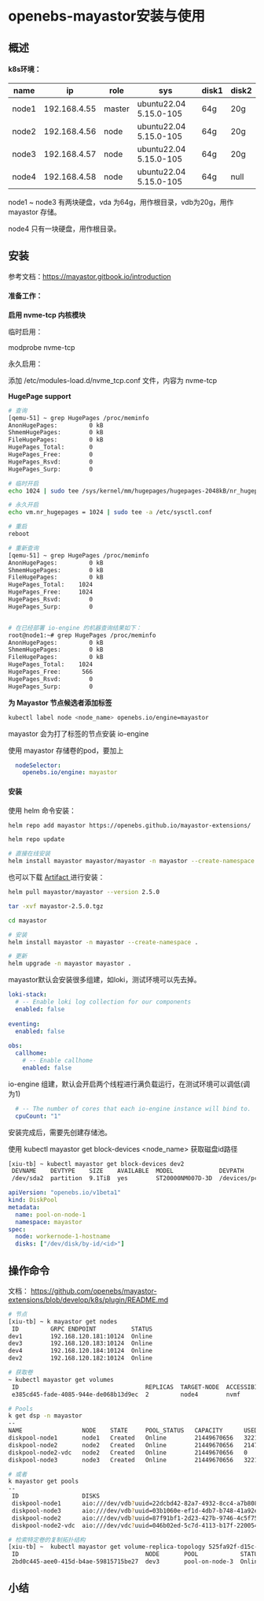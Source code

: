 # openebs-mayastor安装与使用


## 概述

#### k8s环境：

| name  | ip           | role   | sys                    | disk1 | disk2 |
| ----- | ------------ | ------ | ---------------------- | ----- | ----- |
| node1 | 192.168.4.55 | master | ubuntu22.04 5.15.0-105 | 64g   | 20g   |
| node2 | 192.168.4.56 | node   | ubuntu22.04 5.15.0-105 | 64g   | 20g   |
| node3 | 192.168.4.57 | node   | ubuntu22.04 5.15.0-105 | 64g   | 20g   |
| node4 | 192.168.4.58 | node   | ubuntu22.04 5.15.0-105 | 64g   | null  |

node1 ~ node3 有两块硬盘，vda 为64g，用作根目录，vdb为20g，用作 mayastor 存储。

node4 只有一块硬盘，用作根目录。



## 安装

参考文档：https://mayastor.gitbook.io/introduction



#### 准备工作：

**启用 nvme-tcp 内核模块**

临时启用：

modprobe nvme-tcp

永久启用：

添加 /etc/modules-load.d/nvme_tcp.conf 文件，内容为 nvme-tcp



**HugePage support** 

```bash
# 查询
[qemu-51] ~ grep HugePages /proc/meminfo
AnonHugePages:         0 kB
ShmemHugePages:        0 kB
FileHugePages:         0 kB
HugePages_Total:       0
HugePages_Free:        0
HugePages_Rsvd:        0
HugePages_Surp:        0

# 临时开启
echo 1024 | sudo tee /sys/kernel/mm/hugepages/hugepages-2048kB/nr_hugepages

# 永久开启
echo vm.nr_hugepages = 1024 | sudo tee -a /etc/sysctl.conf

# 重启
reboot

# 重新查询
[qemu-51] ~ grep HugePages /proc/meminfo
AnonHugePages:         0 kB
ShmemHugePages:        0 kB
FileHugePages:         0 kB
HugePages_Total:    1024
HugePages_Free:     1024
HugePages_Rsvd:        0
HugePages_Surp:        0


# 在已经部署 io-engine 的机器查询结果如下：
root@node1:~# grep HugePages /proc/meminfo
AnonHugePages:         0 kB
ShmemHugePages:        0 kB
FileHugePages:         0 kB
HugePages_Total:    1024
HugePages_Free:      566
HugePages_Rsvd:        0
HugePages_Surp:        0

```

**为 Mayastor 节点候选者添加标签**

```bash
kubectl label node <node_name> openebs.io/engine=mayastor
```

mayastor 会为打了标签的节点安装 io-engine

使用 mayastor 存储卷的pod，要加上

```yaml
  nodeSelector:
    openebs.io/engine: mayastor
```



#### 安装

使用 helm 命令安装：

```bash
helm repo add mayastor https://openebs.github.io/mayastor-extensions/ 

helm repo update

# 直接在线安装
helm install mayastor mayastor/mayastor -n mayastor --create-namespace --version 2.5.0

```



也可以下载 [Artifact ](https://artifacthub.io/) 进行安装：

```bash
helm pull mayastor/mayastor --version 2.5.0

tar -xvf mayastor-2.5.0.tgz

cd mayastor

# 安装
helm install mayastor -n mayastor --create-namespace .

# 更新
helm upgrade -n mayastor mayastor .
```



mayastor默认会安装很多组建，如loki，测试环境可以先去掉。

```yaml
loki-stack:
  # -- Enable loki log collection for our components
  enabled: false
  
eventing:
  enabled: false
  
obs:
  callhome:
    # -- Enable callhome
    enabled: false

```



io-engine 组建，默认会开启两个线程进行满负载运行，在测试环境可以调低(调为1)

```yaml
  # -- The number of cores that each io-engine instance will bind to.
  cpuCount: "1"
```



安装完成后，需要先创建存储池。

使用 kubectl mayastor get block-devices <node_name> 获取磁盘id路径

```bash
[xiu-tb] ~ kubectl mayastor get block-devices dev2
 DEVNAME    DEVTYPE    SIZE    AVAILABLE  MODEL             DEVPATH                                                                         MAJOR  MINOR  DEVLINKS 
 /dev/sda2  partition  9.1TiB  yes        ST20000NM007D-3D  /devices/pci0000:00/0000:00:17.0/ata6/host5/target5:0:0/5:0:0:0/block/sda/sda2  8      2      "/dev/disk/by-id/scsi-0ATA_ST20000NM007D-3D_ZVTDD0BH-part2", "/dev/disk/by-id/ata-ST20000NM007D-3DJ103_ZVTDD0BH-part2", "/dev/disk/by-partlabel/primary", "/dev/disk/by-id/scsi-35000c500e82ef984-part2", "/dev/disk/by-partuuid/9ac76c9f-bf23-40a0-816c-d4a2b4851d26", "/dev/disk/by-id/scsi-SATA_ST20000NM007D-3D_ZVTDD0BH-part2", "/dev/disk/by-path/pci-0000:00:17.0-ata-6-part2", "/dev/disk/by-id/wwn-0x5000c500e82ef984-part2", "/dev/disk/by-id/scsi-1ATA_ST20000NM007D-3DJ103_ZVTDD0BH-part2"
```

```yaml
apiVersion: "openebs.io/v1beta1"
kind: DiskPool
metadata:
  name: pool-on-node-1
  namespace: mayastor
spec:
  node: workernode-1-hostname
  disks: ["/dev/disk/by-id/<id>"]
```



## 操作命令

文档： https://github.com/openebs/mayastor-extensions/blob/develop/k8s/plugin/README.md

```bash
# 节点
[xiu-tb] ~ k mayastor get nodes
 ID         GRPC ENDPOINT          STATUS 
dev1        192.168.120.181:10124  Online 
dev3        192.168.120.183:10124  Online 
dev4        192.168.120.184:10124  Online 
dev2        192.168.120.182:10124  Online

# 获取卷
~ kubectl mayastor get volumes
 ID                                    REPLICAS  TARGET-NODE  ACCESSIBILITY  STATUS  SIZE  THIN-PROVISIONED  ALLOCATED  SNAPSHOTS  SOURCE 
 e385cd45-fade-4085-944e-de068b13d9ec  2         node4        nvmf           Online  1GiB  false             1GiB       0          <none>

# Pools
k get dsp -n mayastor
--
NAME                 NODE    STATE     POOL_STATUS   CAPACITY      USED         AVAILABLE
diskpool-node1       node1   Created   Online        21449670656   3221225472   18228445184
diskpool-node2       node2   Created   Online        21449670656   2147483648   19302187008
diskpool-node2-vdc   node2   Created   Online        21449670656   0            21449670656
diskpool-node3       node3   Created   Online        21449670656   3221225472   18228445184

# 或者
k mayastor get pools       
--
 ID                  DISKS                                                     MANAGED  NODE   STATUS  CAPACITY  ALLOCATED  AVAILABLE  COMMITTED 
 diskpool-node1      aio:///dev/vdb?uuid=22dcbd42-82a7-4932-8cc4-a7b80881c521  true     node1  Online  20GiB     3GiB       17GiB      3GiB 
 diskpool-node3      aio:///dev/vdb?uuid=03b1060e-ef1d-4db7-b748-41a92e66bffd  true     node3  Online  20GiB     3GiB       17GiB      3GiB 
 diskpool-node2      aio:///dev/vdb?uuid=87f91bf1-2d23-427b-9746-4c5f75927c01  true     node2  Online  20GiB     2GiB       18GiB      2GiB 
 diskpool-node2-vdc  aio:///dev/vdc?uuid=046b02ed-5c7d-4113-b17f-22005441569f  true     node2  Online  20GiB     0 B        20GiB      0 B

# 检索特定卷的复制拓扑结构
[xiu-tb] ~  kubectl mayastor get volume-replica-topology 525fa92f-d15c-4d2f-beb0-b7b5bbb3449a
 ID                                    NODE       POOL            STATUS  CAPACITY  ALLOCATED  SNAPSHOTS  CHILD-STATUS  REASON  REBUILD 
 2bd0c445-aee0-415d-b4ae-59815715be27  dev3       pool-on-node-3  Online  5GiB      5GiB       0 B        Online        <none>  <none> 


```




## 小结


